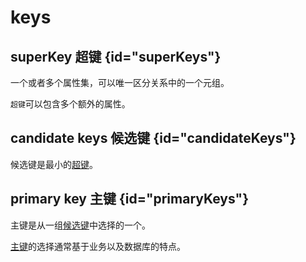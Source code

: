 # keys

## superKey 超键 {id="superKeys"}

一个或者多个属性集，可以唯一区分关系中的一个元组。

<note>
<code>超键</code>可以包含多个额外的属性。
</note>

## candidate keys 候选键 {id="candidateKeys"}

候选键是最小的[超键](#superKeys)。

## primary key 主键 {id="primaryKeys"}

主键是从一组[候选键](#candidateKeys)中选择的一个。

<note>
<a href="#primaryKeys">主键</a>的选择通常基于业务以及数据库的特点。
</note>
